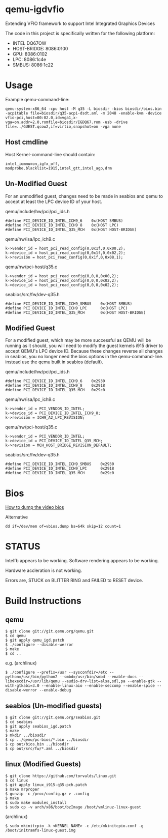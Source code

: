 qemu-igdvfio
============

Extending VFIO framework to support Intel Integrated Graphics Devices


The code in this project is specifically written for the following platform:
* INTEL DQ67OW
*   HOST-BRIDGE: 8086:0100
*   GPU: 8086:0102
*   LPC: 8086:1c4e
*   SMBUS: 8086:1c22


Usage
=====

Example qemu-command-line:

    qemu-system-x86_64 -cpu host -M q35 -L biosdir -bios biosdir/bios.bin -acpitable file=biosdir/q35-acpi-dsdt.aml -m 2048 -enable-kvm -device vfio-pci,host=00:02.0,id=vga1,x-vga=on,addr=2.0,romfile=biosdir/IGDQ67.rom -usb -drive file=../GUEST.qcow2,if=virtio,snapshot=on -vga none

Host cmdline
------------

Host Kernel-command-line should contain:

    intel_iommu=on,igfx_off, modprobe.blacklist=i915,intel_gtt,intel_agp,drm

Un-Modified Guest
-----------------

For an unmodified guest, changes need to be made in seabios and qemu to accept at least the LPC device ID of your host.

qemu/include/hw/pci/pci_ids.h

    #define PCI_DEVICE_ID_INTEL_ICH9_6    0x(HOST SMBUS)
    #define PCI_DEVICE_ID_INTEL_ICH9_8    0x(HOST LPC)
    #define PCI_DEVICE_ID_INTEL_Q35_MCH   0x(HOST HOST-BRIDGE)

qemu/hw/isa/lpc_ich9.c

    k->vendor_id = host_pci_read_config(0,0x1f,0,0x00,2);
    k->device_id = host_pci_read_config(0,0x1f,0,0x02,2);
    k->revision = host_pci_read_config(0,0x1f,0,0x08,1);

qemu/hw/pci-host/q35.c

    k->vendor_id = host_pci_read_config(0,0,0,0x00,2);
    k->device_id = host_pci_read_config(0,0,0,0x02,2);
    k->device_id = host_pci_read_config(0,0,0,0x02,2);

seabios/src/fw/dev-q35.h

    #define PCI_DEVICE_ID_INTEL_ICH9_SMBUS    0x(HOST SMBUS)
    #define PCI_DEVICE_ID_INTEL_ICH9_LPC      0x(HOST LPC)
    #define PCI_DEVICE_ID_INTEL_Q35_MCH       0x(HOST HOST-BRIDGE)


Modified Guest
--------------

For a modified guest, which may be more successful as QEMU will be running as it should, you will need to modify the guest kernels i915 driver to accept QEMU's LPC device ID. Because these changes reverse all changes in seabios, you no longer need the bios options in the qemu-command-line. instead use the qemu built in seabios (default).

qemu/include/hw/pci/pci_ids.h

    #define PCI_DEVICE_ID_INTEL_ICH9_6    0x2930
    #define PCI_DEVICE_ID_INTEL_ICH9_8    0x2918
    #define PCI_DEVICE_ID_INTEL_Q35_MCH   0x29c0

qemu/hw/isa/lpc_ich9.c

    k->vendor_id = PCI_VENDOR_ID_INTEL;
    k->device_id = PCI_DEVICE_ID_INTEL_ICH9_8;
    k->revision = ICH9_A2_LPC_REVISION;

qemu/hw/pci-host/q35.c

    k->vendor_id = PCI_VENDOR_ID_INTEL;
    k->device_id = PCI_DEVICE_ID_INTEL_Q35_MCH;
    k->revision = MCH_HOST_BRIDGE_REVISION_DEFAULT;

seabios/src/fw/dev-q35.h

    #define PCI_DEVICE_ID_INTEL_ICH9_SMBUS    0x2930
    #define PCI_DEVICE_ID_INTEL_ICH9_LPC      0x2918
    #define PCI_DEVICE_ID_INTEL_Q35_MCH       0x29c0


 Bios
==========

[How to dump the video bios](https://01.org/linuxgraphics/documentation/how-dump-video-bios-0 "Video Bios")

Alternative

    dd if=/dev/mem of=vbios.dump bs=64k skip=12 count=1


STATUS
======
Intelfb appears to be working. Software rendering appears to be working.

Hardware accleration is not working.

Errors are, STUCK on BLITTER RING and FAILED to RESET device.

    
Build Instructions
==================

qemu
----

    $ git clone git://git.qemu.org/qemu.git
    $ cd qemu
    $ git apply qemu_igd.patch
    $ ./configure --disable-werror
    $ make
    $ cd ..
    
e.g. (archlinux)

    $ ./configure --prefix=/usr --sysconfdir=/etc --python=/usr/bin/python2 --smbd=/usr/bin/smbd --enable-docs --libexecdir=/usr/lib/qemu --audio-drv-list=alsa,sdl,pa --enable-gtk --with-gtkabi=3.0 --enable-linux-aio --enable-seccomp --enable-spice --disable-werror --enable-debug

seabios (Un-modified guests)
-------

    $ git clone git://git.qemu.org/seabios.git
    $ cd seabios
    $ git apply seabios_igd.patch
    $ make
    $ mkdir ../biosdir
    $ cp ../qemu/pc-bios/*.bin ../biosdir
    $ cp out/bios.bin ../biosdir
    $ cp out/src/fw/*.aml ../biosdir

linux (Modified Guests)
-----

    $ git clone https://github.com/torvalds/linux.git
    $ cd linux
    $ git apply linux_i915-q35-pch.patch
    $ make mrproper
    $ gunzip -c /proc/config.gz > .config
    $ make
    $ sudo make modules_install
    $ sudo cp -v arch/x86/boot/bzImage /boot/vmlinuz-linux-guest

(archlinux)

    $ sudo mkinitcpio -k <KERNEL NAME> -c /etc/mkinitcpio.conf -g /boot/initramfs-linux-guest.img 
    


